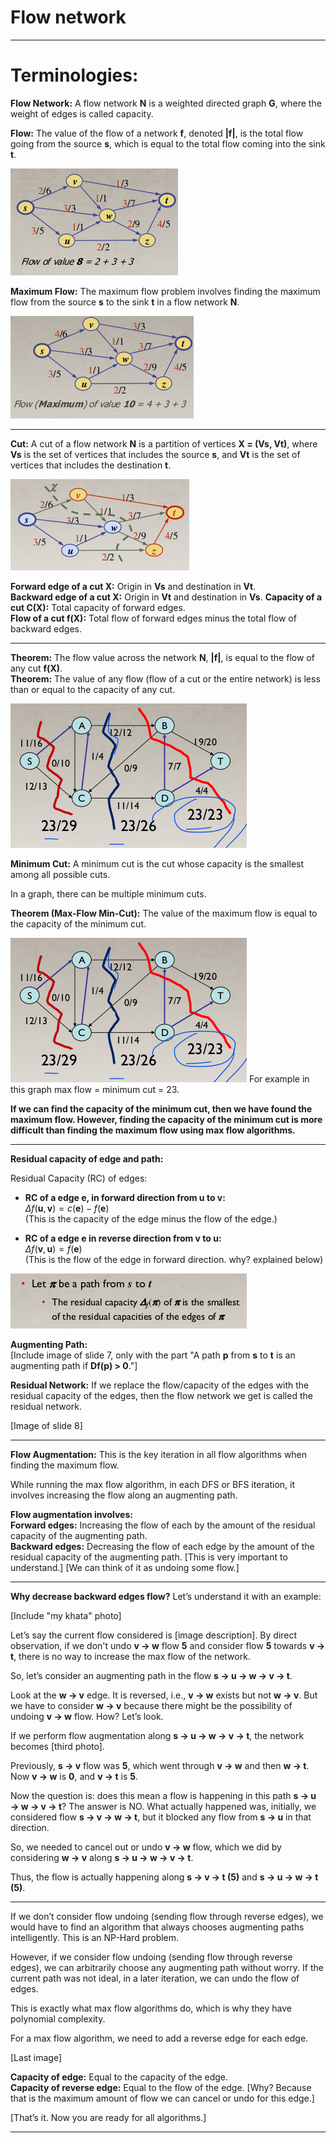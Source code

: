 # Flow network
---

# Terminologies:

**Flow Network:** A flow network **N** is a weighted directed graph **G**, where the weight of edges is called capacity.

**Flow:** The value of the flow of a network **f**, denoted **|f|**, is the total flow going from the source **s**, which is equal to the total flow coming into the sink **t**.

<img src = "images/1.png">

**Maximum Flow:** The maximum flow problem involves finding the maximum flow from the source **s** to the sink **t** in a flow network **N**.

<img src ="images/2.png">

---

**Cut:** A cut of a flow network **N** is a partition of vertices **X = (Vs, Vt)**, where **Vs** is the set of vertices that includes the source **s**, and **Vt** is the set of vertices that includes the destination **t**.

<img src ="images/3.png">

**Forward edge of a cut X:** Origin in **Vs** and destination in **Vt**.  
**Backward edge of a cut X:** Origin in **Vt** and destination in **Vs**.
**Capacity of a cut C(X):** Total capacity of forward edges.  
**Flow of a cut f(X):** Total flow of forward edges minus the total flow of backward edges.

---
**Theorem:** The flow value across the network **N**, **|f|**, is equal to the flow of any cut **f(X)**.  
**Theorem:** The value of any flow (flow of a cut or the entire network) is less than or equal to the capacity of any cut.

<img src ="images/4.png">


**Minimum Cut:** A minimum cut is the cut whose capacity is the smallest among all possible cuts.  

In a graph, there can be multiple minimum cuts.

**Theorem (Max-Flow Min-Cut):** The value of the maximum flow is equal to the capacity of the minimum cut.

<img src ="images/4.png">
For example in this graph max flow = minimum cut = 23.

**If we can find the capacity of the minimum cut, then we have found the maximum flow. However, finding the capacity of the minimum cut is more difficult than finding the maximum flow using max flow algorithms.**

---

**Residual capacity of edge and path:**

Residual Capacity (RC) of edges:  

- **RC of a edge $\textbf{e}$, in forward direction from $\textbf{u}$ to $\textbf{v}$:**  
  $\Delta f(\textbf{u}, \textbf{v}) = c(\textbf{e}) - f(\textbf{e})$  
  (This is the capacity of the edge minus the flow of the edge.)  

- **RC of a edge $\textbf{e}$ in reverse direction from $\textbf{v}$ to $\textbf{u}$:**  
  $\Delta f(\textbf{v}, \textbf{u}) = f(\textbf{e})$  
  (This is the flow of the edge in forward direction. why? explained below)  

<img src ="images/5.png">


**Augmenting Path:**  
[Include image of slide 7, only with the part "A path **p** from **s** to **t** is an augmenting path if **Df(p) > 0**."]

**Residual Network:** If we replace the flow/capacity of the edges with the residual capacity of the edges, then the flow network we get is called the residual network.

[Image of slide 8]

---

**Flow Augmentation:** This is the key iteration in all flow algorithms when finding the maximum flow.

While running the max flow algorithm, in each DFS or BFS iteration, it involves increasing the flow along an augmenting path.  

**Flow augmentation involves:**  
**Forward edges:** Increasing the flow of each by the amount of the residual capacity of the augmenting path.  
**Backward edges:** Decreasing the flow of each edge by the amount of the residual capacity of the augmenting path. [This is very important to understand.] [We can think of it as undoing some flow.]

---

**Why decrease backward edges flow?** Let’s understand it with an example:  

[Include "my khata" photo]  

Let’s say the current flow considered is [image description]. By direct observation, if we don't undo **v → w** flow **5** and consider flow **5** towards **v → t**, there is no way to increase the max flow of the network.

So, let’s consider an augmenting path in the flow **s → u → w → v → t**.  

Look at the **w → v** edge. It is reversed, i.e., **v → w** exists but not **w → v**. But we have to consider **w → v** because there might be the possibility of undoing **v → w** flow. How? Let’s look.

If we perform flow augmentation along **s → u → w → v → t**, the network becomes [third photo].

Previously, **s → v** flow was **5**, which went through **v → w** and then **w → t**. Now **v → w** is **0**, and **v → t** is **5**.

Now the question is: does this mean a flow is happening in this path **s → u → w → v → t**? The answer is NO. What actually happened was, initially, we considered flow **s → v → w → t**, but it blocked any flow from **s → u** in that direction.  

So, we needed to cancel out or undo **v → w** flow, which we did by considering **w → v** along **s → u → w → v → t**.  

Thus, the flow is actually happening along **s → v → t (5)** and **s → u → w → t (5)**.

---

If we don’t consider flow undoing (sending flow through reverse edges), we would have to find an algorithm that always chooses augmenting paths intelligently. This is an NP-Hard problem.

However, if we consider flow undoing (sending flow through reverse edges), we can arbitrarily choose any augmenting path without worry. If the current path was not ideal, in a later iteration, we can undo the flow of edges.

This is exactly what max flow algorithms do, which is why they have polynomial complexity.

For a max flow algorithm, we need to add a reverse edge for each edge.

[Last image]

**Capacity of edge:** Equal to the capacity of the edge.  
**Capacity of reverse edge:** Equal to the flow of the edge. [Why? Because that is the maximum amount of flow we can cancel or undo for this edge.]

[That’s it. Now you are ready for all algorithms.]

---
